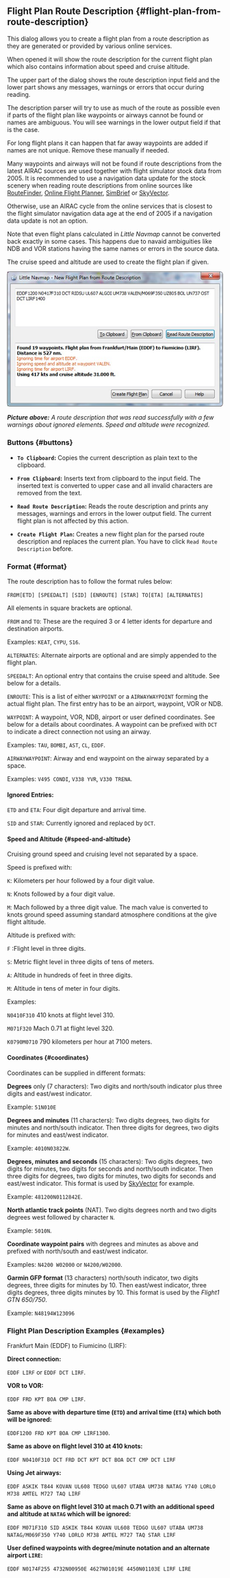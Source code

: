 ## Flight Plan Route Description {#flight-plan-from-route-description}

This dialog allows you to create a flight plan from a route description as they are generated or provided
by various online services.

When opened it will show the route description for the current flight plan which also contains information
about speed and cruise altitude.

The upper part of the dialog shows the route description input field and the lower part shows any messages,
warnings or errors that occur during reading.

The description parser will try to use as much of the route as possible even if parts of the flight plan
like waypoints or airways cannot be found or names are ambiguous. You will see warnings in the lower output field if that is the case.

For long flight plans it can happen that far away waypoints are added if names are not unique. Remove these manually if needed.

Many waypoints and airways will not be found if route descriptions from the latest AIRAC sources are
used together with flight simulator stock data from 2005. It is recommended to use a navigation data update for the
stock scenery when reading route descriptions from online sources like [RouteFinder](http://rfinder.asalink.net/),
[Online Flight Planner](http://onlineflightplanner.org/), [SimBrief](https://www.simbrief.com) or [SkyVector](https://skyvector.com).

Otherwise, use an AIRAC cycle from the online services that is closest to the flight simulator navigation data age at the end of 2005 if a navigation data update is not an option.

Note that even flight plans calculated in _Little Navmap_ cannot be converted back exactly in some cases.
This happens due to navaid ambiguities like NDB and VOR stations having the same names
or errors in the source data.

The cruise speed and altitude are used to create the flight plan if given.

![Route Description Dialog](../images/routedescr.jpg "Route Description Dialog")

_**Picture above:** A route description that was read successfully with a few warnings about ignored elements. Speed and altitude were recognized._

### Buttons {#buttons}

* **`To Clipboard`:** Copies the current description as plain text to the clipboard.
* **`From Clipboard`:** Inserts text from clipboard to the input field. The inserted text is converted to
  upper case and all invalid characters are removed from the text.
* **`Read Route Description`:** Reads the route description and prints any messages, warnings and errors in the
  lower output field. The current flight plan is not affected by this action.

* **`Create Flight Plan`:** Creates a new flight plan for the parsed route description and replaces the current plan.
  You have to click `Read Route Description` before.

### Format {#format}

The route description has to follow the format rules below:

`FROM[ETD] [SPEEDALT] [SID] [ENROUTE] [STAR] TO[ETA] [ALTERNATES]`

All elements in square brackets are optional.

`FROM` and `TO`: These are the required 3 or 4 letter idents for departure and destination airports.

Examples: `KEAT`, `CYPU`, `S16`.

`ALTERNATES`: Alternate airports are optional and are simply appended to the flight plan.

`SPEEDALT`: An optional entry that contains the cruise speed and altitude. See below for a details.

`ENROUTE`: This is a list of either `WAYPOINT` or a `AIRWAYWAYPOINT` forming the actual flight plan. The first entry
has to be an airport, waypoint, VOR or NDB.

`WAYPOINT`: A waypoint, VOR, NDB, airport or user defined coordinates. See below for a details about coordinates. A waypoint
can be prefixed with `DCT` to indicate a direct connection not using an airway.

Examples: `TAU`, `BOMBI`, `AST`, `CL`, `EDDF`.

`AIRWAYWAYPOINT`: Airway and end waypoint on the airway separated by a space.

Examples: `V495 CONDI`, `V338 YVR`, `V330 TRENA`.

#### Ignored Entries:

`ETD` and `ETA`: Four digit departure and arrival time.

`SID` and `STAR`: Currently ignored and replaced by `DCT`.

#### Speed and Altitude {#speed-and-altitude}

Cruising ground speed and cruising level not separated by a space.

Speed is prefixed with:

`K`: Kilometers per hour followed by a four digit value.

`N`: Knots followed by a four digit value.

`M`: Mach followed by a three digit value. The mach value is converted to knots ground speed assuming standard atmosphere conditions at the give flight altitude.

Altitude is prefixed with:

`F` :Flight level in three digits.

`S`: Metric flight level in three digits of tens of meters.

`A`: Altitude in hundreds of feet in three digits.

`M`: Altitude in tens of meter in four digits.

Examples:

`N0410F310` 410 knots at flight level 310.

`M071F320` Mach 0.71 at flight level 320.

`K0790M0710` 790 kilometers per hour at 7100 meters.

#### Coordinates {#coordinates}

Coordinates can be supplied in different formats:

**Degrees** only \(7 characters\): Two digits and north/south indicator plus three digits and east/west indicator.

Example: `51N010E`

**Degrees and minutes** \(11 characters\): Two digits degrees, two digits for minutes and north/south indicator.
Then three digits for degrees, two digits for minutes and east/west indicator.

Example: `4010N03822W`.

**Degrees, minutes and seconds** \(15 characters\): Two digits degrees, two digits for minutes, two digits for seconds and north/south indicator.
Then three digits for degrees, two digits for minutes, two digits for seconds and east/west indicator. This format is used by
[SkyVector](https://skyvector.com) for example.

Example: `481200N0112842E`.

**North atlantic track points** \(NAT\). Two digits degrees north and two digits degrees west followed by character `N`.

Example: `5010N`.

**Coordinate waypoint pairs** with degrees and minutes as above and prefixed with north/south and east/west indicator.

Examples: `N4200 W02000` or `N4200/W02000`.

**Garmin GFP format** \(13 characters\) north/south indicator, two digits degrees, three digits for minutes by 10. Then east/west indicator, three digits degrees, three digits minutes by 10. This format is used by the _Flight1 GTN 650/750_.

Example: `N48194W123096`

### Flight Plan Description Examples {#examples}

Frankfurt Main \(EDDF\) to Fiumicino \(LIRF\):

**Direct connection:**

`EDDF LIRF` or `EDDF DCT LIRF`.

**VOR to VOR:**

`EDDF FRD KPT BOA CMP LIRF`.

**Same as above with departure time \(`ETD`\) and arrival time \(`ETA`\) which both will be ignored:**

`EDDF1200 FRD KPT BOA CMP LIRF1300`.

**Same as above on flight level 310 at 410 knots:**

`EDDF N0410F310 DCT FRD DCT KPT DCT BOA DCT CMP DCT LIRF`

**Using Jet airways:**

`EDDF ASKIK T844 KOVAN UL608 TEDGO UL607 UTABA UM738 NATAG Y740 LORLO M738 AMTEL M727 TAQ LIRF`

**Same as above on flight level 310 at mach 0.71 with an additional speed and altitude at `NATAG` which will be ignored:**

`EDDF M071F310 SID ASKIK T844 KOVAN UL608 TEDGO UL607 UTABA UM738 NATAG/M069F350 Y740 LORLO M738 AMTEL M727 TAQ STAR LIRF`

**User defined waypoints with degree/minute notation and an alternate airport `LIRE`:**

`EDDF N0174F255 4732N00950E 4627N01019E 4450N01103E LIRF LIRE`




